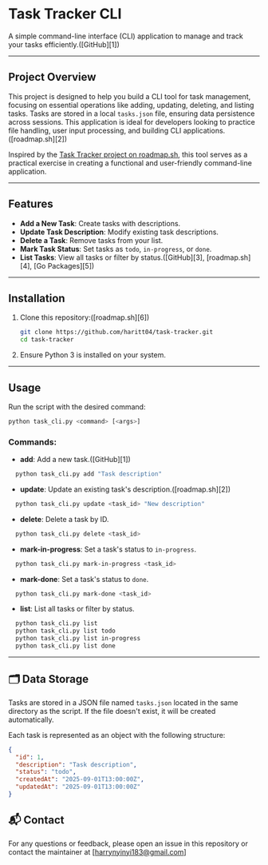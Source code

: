 # Task Tracker CLI

A simple command-line interface (CLI) application to manage and track your tasks efficiently.([GitHub][1])

---

## Project Overview

This project is designed to help you build a CLI tool for task management, focusing on essential operations like adding, updating, deleting, and listing tasks. Tasks are stored in a local `tasks.json` file, ensuring data persistence across sessions. This application is ideal for developers looking to practice file handling, user input processing, and building CLI applications.([roadmap.sh][2])

Inspired by the [Task Tracker project on roadmap.sh](https://roadmap.sh/projects/task-tracker), this tool serves as a practical exercise in creating a functional and user-friendly command-line application.

---

## Features

* **Add a New Task**: Create tasks with descriptions.
* **Update Task Description**: Modify existing task descriptions.
* **Delete a Task**: Remove tasks from your list.
* **Mark Task Status**: Set tasks as `todo`, `in-progress`, or `done`.
* **List Tasks**: View all tasks or filter by status.([GitHub][3], [roadmap.sh][4], [Go Packages][5])

---

## Installation

1. Clone this repository:([roadmap.sh][6])

   ```bash
   git clone https://github.com/haritt04/task-tracker.git
   cd task-tracker
   ```



2. Ensure Python 3 is installed on your system.

---

## Usage

Run the script with the desired command:

```bash
python task_cli.py <command> [<args>]
```



### Commands:

* **add**: Add a new task.([GitHub][1])

```bash
  python task_cli.py add "Task description"
```



* **update**: Update an existing task's description.([roadmap.sh][2])

```bash
  python task_cli.py update <task_id> "New description"
```



* **delete**: Delete a task by ID.

```bash
  python task_cli.py delete <task_id>
```



* **mark-in-progress**: Set a task's status to `in-progress`.

```bash
  python task_cli.py mark-in-progress <task_id>
```



* **mark-done**: Set a task's status to `done`.

```bash
  python task_cli.py mark-done <task_id>
```



* **list**: List all tasks or filter by status.

```bash
  python task_cli.py list
  python task_cli.py list todo
  python task_cli.py list in-progress
  python task_cli.py list done
```



---

## 🗂️ Data Storage

Tasks are stored in a JSON file named `tasks.json` located in the same directory as the script. If the file doesn't exist, it will be created automatically.

Each task is represented as an object with the following structure:

```json
{
  "id": 1,
  "description": "Task description",
  "status": "todo",
  "createdAt": "2025-09-01T13:00:00Z",
  "updatedAt": "2025-09-01T13:00:00Z"
}
```

## 📬 Contact

For any questions or feedback, please open an issue in this repository or contact the maintainer at [harrynyinyi183@gmail.com]
